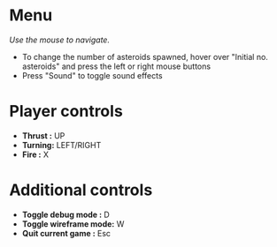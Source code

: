 # Menu #

_Use the mouse to navigate._

  * To change the number of asteroids spawned, hover over "Initial no. asteroids" and press the left or right mouse buttons
  * Press "Sound" to toggle sound effects

# Player controls #

  * **Thrust :** UP
  * **Turning:** LEFT/RIGHT
  * **Fire   :** X

# Additional controls #
  * **Toggle debug mode    :** D
  * **Toggle wireframe mode:** W
  * **Quit current game    :** Esc